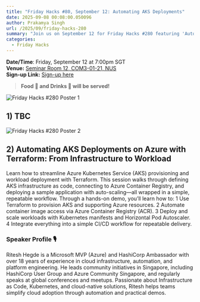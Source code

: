 ```yaml
---
title: "Friday Hacks #80, September 12: Automating AKS Deployments"
date: 2025-09-08 00:08:00.050096
author: Prakamya Singh
url: /2025/09/friday-hacks-280
summary: "Join us on September 12 for Friday Hacks #280 featuring 'Automating AKS Deployments on Azure with Terraform: From Infrastructure to Workload'. Don't miss out on food, drinks, and insightful discussions!"
categories:
  - Friday Hacks
---
```


**Date/Time**: Friday, September 12 at 7:00pm SGT<br />
**Venue:** <a href="https://nusmods.com/venues/COM3-01-21">Seminar Room 12, COM3-01-21, NUS</a><br />
**Sign-up Link:** [Sign-up here](https://hckr.cc/fh-280-signup)<br />

> **Food 🍕 and Drinks 🧋 will be served!**

<img src="/img/2025/fh/280-1.jpeg" alt="Friday Hacks #280 Poster 1" /><br />

## 1) TBC

<img src="/img/2025/fh/280-2.jpeg" alt="Friday Hacks #280 Poster 2" /><br />

## 2) Automating AKS Deployments on Azure with Terraform: From Infrastructure to Workload
Learn how to streamline Azure Kubernetes Service (AKS) provisioning and workload deployment with Terraform. This session walks through defining AKS infrastructure as code, connecting to Azure Container Registry, and deploying a sample application with auto-scaling—all wrapped in a simple, repeatable workflow.
Through a hands-on demo, you’ll learn how to:
 1 Use Terraform to provision AKS and supporting Azure resources.
 2 Automate container image access via Azure Container Registry (ACR).
 3 Deploy and scale workloads with Kubernetes manifests and Horizontal Pod Autoscaler.
 4 Integrate everything into a simple CI/CD workflow for repeatable delivery.

### Speaker Profile 🎙️
Ritesh Hegde is a Microsoft MVP (Azure) and HashiCorp Ambassador with over 18 years of experience in cloud infrastructure, automation, and platform engineering. He leads community initiatives in Singapore, including HashiCorp User Group and Azure Community Singapore, and regularly speaks at global conferences and meetups. Passionate about Infrastructure as Code, Kubernetes, and cloud-native solutions, Ritesh helps teams simplify cloud adoption through automation and practical demos.